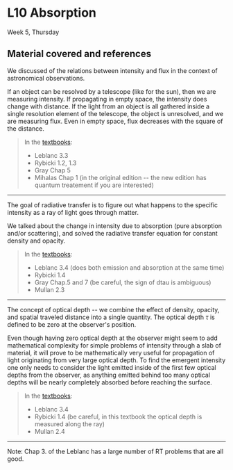 # L10 Absorption

Week 5, Thursday


## Material covered and references

We discussed of the relations between intensity and flux in the context of astronomical observations.

If an object can be resolved by a telescope (like for the sun), then we are measuring intensity. If propagating in empty space, the intensity does change with distance. If the light from an object is all gathered inside a single resolution element of the telescope, the object is unresolved, and we are measuring flux. Even in empty space, flux decreases with the square of the distance. 

> In the [textbooks](../CourseInformation/textbooks.md):
> 
>* Leblanc 3.3
>* Rybicki 1.2, 1.3
>* Gray Chap 5
>* Mihalas Chap 1 (in the original edition -- the new edition has quantum treatement if you are interested)

---

The goal of radiative transfer is to figure out what happens to the specific intensity as a ray of light goes through matter. 

We talked about the change in intensity due to absorption (pure absorption and/or scattering), and solved the radiative transfer equation for constant density and opacity.


> In the [textbooks](../CourseInformation/textbooks.md):
> 
>* Leblanc 3.4 (does both emission and absorption at the same time)
>* Rybicki 1.4
>* Gray Chap.5 and 7 (be careful, the sign of dtau is ambiguous)
>* Mullan 2.3


---

The concept of optical depth -- we combine the effect of density, opacity, and spatial traveled distance into a single quantity. The optical depth $\tau$ is defined to be zero at the observer's position. 

Even though having zero optical depth at the observer might seem to add mathematical complexity for simple problems of intensity through a slab of material, it will prove to be mathematically very useful for propagation of light originating from very large optical depth. To find the emergent intensity one only needs to consider the light emitted inside of the first few optical depths from the observer, as anything emitted behind too many optical depths will be nearly completely absorbed before reaching the surface.

> In the [textbooks](../CourseInformation/textbooks.md):
> 
>* Leblanc 3.4
>* Rybicki 1.4 (be careful, in this textbook the optical depth is measured along the ray)
>* Mullan 2.4

---
Note: Chap 3. of the Leblanc has a large number of RT problems that are all good. 